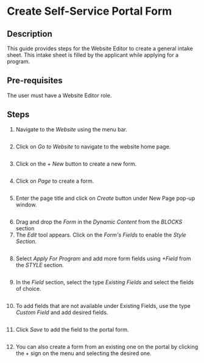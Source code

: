 # Create Self-Service Portal Form

## Description

This guide provides steps for the Website Editor to create a general intake sheet. This intake sheet is filled by the applicant while applying for a program.

## Pre-requisites

The user must have a Website Editor role.

## Steps

1. Navigate to the _Website_ using the menu bar.

<figure><img src="../../.gitbook/assets/website-openg2p.png" alt=""><figcaption></figcaption></figure>

2. Click on _Go to Website_ to navigate to the website home page.

<figure><img src="../../.gitbook/assets/go-to-website-openg2p (1) (1).png" alt=""><figcaption></figcaption></figure>

3. Click on the + _New_ button to create a new form.

<figure><img src="../../.gitbook/assets/custom-form (1).PNG" alt=""><figcaption></figcaption></figure>

4. Click on _Page_ to create a form.

<figure><img src="../../.gitbook/assets/page-form.png" alt=""><figcaption></figcaption></figure>

5. Enter the page title and click on _Create_ button under New Page pop-up window.

<figure><img src="../../.gitbook/assets/new-page.png" alt=""><figcaption></figcaption></figure>

6. Drag and drop the _Form_ in the _Dynamic Content_ from the _BLOCKS_ section
7. The _Edit_ tool appears. Click on the _Form's Fields_ to enable the _Style Section_.

<figure><img src="../../.gitbook/assets/drag-and-drop.png" alt=""><figcaption></figcaption></figure>

8. &#x20;Select _Apply For Program_ and add more form fields using _+Field_ from the _STYLE_ section.

<figure><img src="../../.gitbook/assets/add-fields-in-form.png" alt=""><figcaption></figcaption></figure>

9. In the _Field_ section, select the type _Existing Fields_ and select the fields of choice.

<figure><img src="../../.gitbook/assets/add-existing-fields-in-form.png" alt=""><figcaption></figcaption></figure>

10. To add fields that are not available under Existing Fields, use the type _Custom Field_ and add desired fields.

<figure><img src="../../.gitbook/assets/custom-form-custom.png" alt=""><figcaption></figcaption></figure>

11. Click _Save_ to add the field to the portal form.

<figure><img src="../../.gitbook/assets/custom-result.PNG" alt=""><figcaption></figcaption></figure>

12. You can also create a form from an existing one on the portal by clicking the + sign on the menu and selecting the desired one.

<figure><img src="../../.gitbook/assets/edit-existing-form.png" alt=""><figcaption></figcaption></figure>

